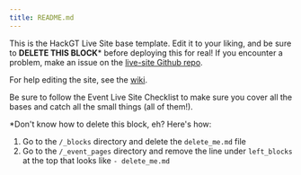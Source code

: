 ```yaml
---
title: README.md
---
```

This is the HackGT Live Site base template.  Edit it to your liking, and be sure to **DELETE THIS BLOCK*** before deploying this for real!  If you encounter a problem, make an issue on the [live-site Github repo](https://github.com/HackGT/live-site).

For help editing the site, see the [wiki](https://github.com/HackGT/live-site/wiki).

Be sure to follow the Event Live Site Checklist to make sure you cover all the bases and catch all the small things (all of them!).

*Don't know how to delete this block, eh?  Here's how:

1. Go to the `/_blocks` directory and delete the `delete_me.md` file
2. Go to the `/_event_pages` directory and remove the line under `left_blocks` at the top that looks like `- delete_me.md`
